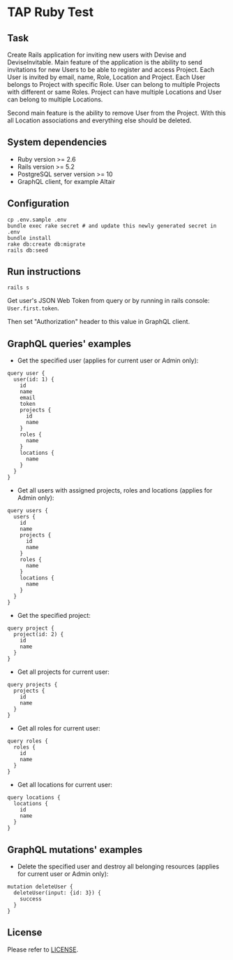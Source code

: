 # TAP Ruby Test

## Task

Create Rails application for inviting new users with Devise and DeviseInvitable. Main feature of
the application is the ability to send invitations for new Users to be able to register and access
Project. Each User is invited by email, name, Role, Location and Project. Each User belongs to
Project with specific Role. User can belong to multiple Projects with different or same Roles.
Project can have multiple Locations and User can belong to multiple Locations.

Second main feature is the ability to remove User from the Project. With this all Location
associations and everything else should be deleted.

## System dependencies

* Ruby version >= 2.6
* Rails version >= 5.2
* PostgreSQL server version >= 10
* GraphQL client, for example Altair

## Configuration

```
cp .env.sample .env
bundle exec rake secret # and update this newly generated secret in .env
bundle install
rake db:create db:migrate
rails db:seed
```

## Run instructions

```
rails s
```

Get user's JSON Web Token from query or by running in rails console: ```User.first.token```.

Then set "Authorization" header to this value in GraphQL client.

## GraphQL queries' examples

* Get the specified user (applies for current user or Admin only):
```
query user {
  user(id: 1) {
    id
    name
    email
    token
    projects {
      id
      name
    }
    roles {
      name
    }
    locations {
      name
    }
  }
}
```

* Get all users with assigned projects, roles and locations (applies for Admin only):
```
query users {
  users {
    id
    name
    projects {
      id
      name
    }
    roles {
      name
    }
    locations {
      name
    }
  }
}
```

* Get the specified project:
```
query project {
  project(id: 2) {
    id
    name
  }
}
```

* Get all projects for current user:
```
query projects {
  projects {
    id
    name
  }
}
```

* Get all roles for current user:
```
query roles {
  roles {
    id
    name
  }
}
```

* Get all locations for current user:
```
query locations {
  locations {
    id
    name
  }
}
```

## GraphQL mutations' examples

* Delete the specified user and destroy all belonging resources (applies for current user or Admin only):
```
mutation deleteUser {
  deleteUser(input: {id: 3}) {
    success
  }
}
```

## License

Please refer to [LICENSE](LICENSE).
